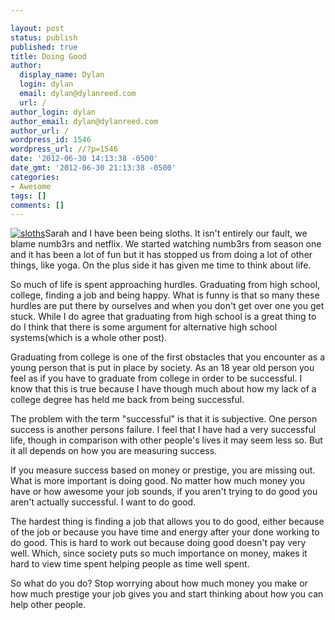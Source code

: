 ```yaml
---

layout: post
status: publish
published: true
title: Doing Good
author:
  display_name: Dylan
  login: dylan
  email: dylan@dylanreed.com
  url: /
author_login: dylan
author_email: dylan@dylanreed.com
author_url: /
wordpress_id: 1546
wordpress_url: //?p=1546
date: '2012-06-30 14:13:38 -0500'
date_gmt: '2012-06-30 21:13:38 -0500'
categories:
- Awesome
tags: []
comments: []
---
```


[![][1]][2]Sarah and I have been being sloths. It isn't entirely our fault, we blame numb3rs and netflix. We started watching numb3rs from season one and it has been a lot of fun but it has stopped us from doing a lot of other things, like yoga. On the plus side it has given me time to think about life.

   [1]: http://www.sloths.org/3-toedsloth.jpg (sloths)
   [2]: http://www.sloths.org/3-toedsloth.jpg

So much of life is spent approaching hurdles. Graduating from high school, college, finding a job and being happy. What is funny  is that so many these hurdles are put there by ourselves and when you don't get over one you get stuck. While I do agree that graduating from high school is a great thing to do I think that there is some argument for alternative high school systems(which is a whole other post).

Graduating from college is one of the first obstacles that you encounter as a young person that is put in place by society. As an 18 year old person you feel as if you have to graduate from college in order to be successful.  I know that this is true because I have though much about how my lack of a college degree has held me back from being successful.

The problem with the term "successful" is that it is subjective. One person success is another persons failure. I feel that I have had a very successful life, though in comparison with other people's lives it may seem less so. But it all depends on how you are measuring success.

If you measure success based on money or prestige, you are missing out. What is more important is doing good. No matter how much money you have or how awesome your job sounds, if you aren't trying to do good you aren't actually successful. I want to do good.

The hardest thing is finding a job that allows you to do good, either because of the job or because you have time and energy after your done working to do good. This is hard to work out because doing good doesn't pay very well. Which, since society puts so much importance on money, makes it hard to view time spent helping people as time well spent.

So what do you do? Stop worrying about how much money you make or how much prestige your job gives you and start thinking about how you can help other people.

 
